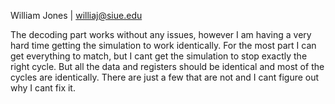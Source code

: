 William Jones | williaj@siue.edu

The decoding part works without any issues, however I am having a very hard time getting the simulation to work identically. For the most part I can get everything to match, but I cant get the simulation to stop exactly the right cycle. But all the data and registers should be identical and most of the cycles are identically. There are just a few that are not and I cant figure out why I cant fix it.
